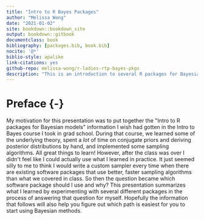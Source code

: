 ```yaml
--- 
title: "Intro to R Bayes Packages"
author: "Melissa Wong"
date: "2021-01-02"
site: bookdown::bookdown_site
output: bookdown::gitbook
documentclass: book
bibliography: [packages.bib, book.bib]
nocite: '@*'
biblio-style: apalike
link-citations: yes
github-repo: melissa-wong/r-ladies-rtp-bayes-pkgs
description: "This is an introduction to several R packages for Bayesian analysis."
---
```




# Preface {-}

My motivation for this presentation was to put together the "Intro to R packages for Bayesian models" information I wish had gotten in the Intro to Bayes course I took in grad school.  During that course, we learned some of the underlying theory, spent a _lot_ of time on conjugate priors and deriving posterior distributions by hand, and implemented some sampling algorithms. All great things to learn!  However, after the class was over I didn't feel like I could actually use what I learned in practice. It just seemed silly to me to think I would write a custom sampler every time when there are existing software packages that use better, faster sampling algorithms than what we covered in class. So then the question became which software package should I use and why? This presentation summarizes what I learned by experimenting with several different packages in the process of answering that question for myself. Hopefully the information that follows will also help you figure out which path is easiest for you to start using Bayesian methods.


